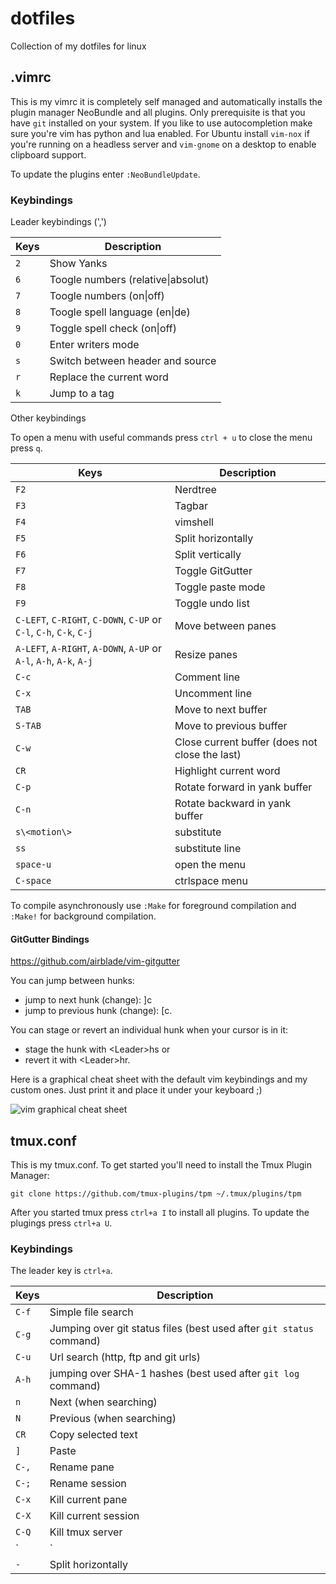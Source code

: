 # dotfiles
Collection of my dotfiles for linux

## .vimrc

This is my vimrc it is completely self managed and automatically installs the plugin manager NeoBundle and all plugins. Only prerequisite is that you have `git` installed on your system. If you like to use autocompletion make sure you're vim has python and lua enabled. For Ubuntu install `vim-nox` if you're running on a headless server and `vim-gnome` on a desktop to enable clipboard support.

To update the plugins enter `:NeoBundleUpdate`.

### Keybindings

Leader keybindings (',')

Keys      | Description
----------|------------
`2`       | Show Yanks
`6`       | Toogle numbers (relative\|absolut)
`7`       | Toogle numbers (on\|off)
`8`       | Toogle spell language (en\|de)
`9`       | Toggle spell check (on\|off)
`0`       | Enter writers mode
`s`       | Switch between header and source
`r`       | Replace the current word
`k`       | Jump to a tag

Other keybindings

To open a menu with useful commands press `ctrl + u` to close the menu press `q`.

Keys          | Description
------------  |------------
`F2`          | Nerdtree
`F3`          | Tagbar
`F4`          | vimshell
`F5`          | Split horizontally
`F6`          | Split vertically
`F7`          | Toggle GitGutter
`F8`          | Toggle paste mode
`F9`          | Toggle undo list
`C-LEFT`, `C-RIGHT`, `C-DOWN`, `C-UP` or `C-l`, `C-h`, `C-k`, `C-j` | Move between panes
`A-LEFT`, `A-RIGHT`, `A-DOWN`, `A-UP` or `A-l`, `A-h`, `A-k`, `A-j` | Resize panes
`C-c`         | Comment line
`C-x`         | Uncomment line
`TAB`         | Move to next buffer
`S-TAB`       | Move to previous buffer
`C-w`         | Close current buffer (does not close the last)
`CR`          | Highlight current word
`C-p`         | Rotate forward in yank buffer
`C-n`         | Rotate backward in yank buffer
`s\<motion\>` | substitute
`ss`          | substitute line
`space-u`     | open the menu
`C-space`     | ctrlspace menu

To compile asynchronously use `:Make` for foreground compilation and `:Make!` for background compilation.

#### GitGutter Bindings
https://github.com/airblade/vim-gitgutter

You can jump between hunks:
* jump to next hunk (change): ]c
* jump to previous hunk (change): [c.

You can stage or revert an individual hunk when your cursor is in it:
* stage the hunk with \<Leader\>hs or
* revert it with \<Leader\>hr.

Here is a graphical cheat sheet with the default vim keybindings and my custom ones. Just print it and place it under your keyboard ;)

![vim graphical cheat sheet](https://rawgit.com/sappo/dotfiles/master/vim_cheat_sheet.svg)

## tmux.conf

This is my tmux.conf. To get started you'll need to install the Tmux Plugin Manager:

```
git clone https://github.com/tmux-plugins/tpm ~/.tmux/plugins/tpm
```

After you started tmux press `ctrl+a I` to install all plugins. To update the plugings press `ctrl+a U`.

### Keybindings

The leader key is `ctrl+a`.

Keys        | Description
------------|------------
`C-f`       | Simple file search
`C-g`       | Jumping over git status files (best used after `git status` command)
`C-u`       | Url search (http, ftp and git urls)
`A-h`       | jumping over SHA-1 hashes (best used after `git log` command)
`n`         | Next (when searching)
`N`         | Previous (when searching)
`CR`        | Copy selected text
`]`         | Paste
`C-,`       | Rename pane
`C-;`       | Rename session
`C-x`       | Kill current pane
`C-X`       | Kill current session
`C-Q`       | Kill tmux server
`|`        | Split vertically
`-`         | Split horizontally
